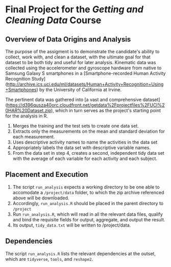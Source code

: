 # Final Project for the _Getting and Cleaning Data_ Course

## Overview of Data Origins and Analysis
The purpose of the assigment is to demonstrate the candidate's ability to collect, work with, and clean a dataset, with the ultimate goal for that dataset to be both tidy and useful for later analysis. Kinematic data was collected using the accelerometer and gyroscope hardware from native to Samsung Galaxy S smartphones in a [Smartphone-recorded Human Activity Recognition Study] (http://archive.ics.uci.edu/ml/datasets/Human+Activity+Recognition+Using+Smartphones) by the University of California at Irvine. 

The pertinent data was gathered into [a vast and comprehensive dataset] (https://d396qusza40orc.cloudfront.net/getdata%2Fprojectfiles%2FUCI%20HAR%20Dataset.zip), which in turn serves as the project's starting point for the analysis in R. 

1. Merges the training and the test sets to create one data set.
2. Extracts only the measurements on the mean and standard deviation for each measurement.
3. Uses descriptive activity names to name the activities in the data set
4. Appropriately labels the data set with descriptive variable names.
5. From the data set in step 4, creates a second, independent tidy data set with the average of each variable for each activity and each subject.

## Placement and Execution
1. The script ```run_analysis``` expects a working directory to be one able to accomodate a ```/project/data``` folder, to which the zip archive referenced above will be downloaded. 
2. Accordingly, ```run_analysis.R``` should be placed in the parent directory to ```/project```
3. Run ```run_analysis.R```, which will read in all the relevant data files, qualify and bind the requisite fields for output, aggregate, and output the result. 
4. Its output, ```tidy_data.txt``` will be written to /project/data. 

## Dependencies
The script ```run_analysis.R``` lists the relevant dependencies at the outset, which are ```tidyverse```, ```tools```, and ```reshape2```. 